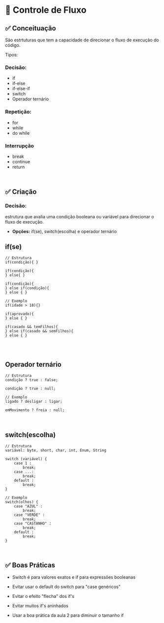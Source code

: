 # 📌 **Controle de Fluxo**

## ✅ Conceituação
São estrtuturas que tem a capacidade de direcionar o fluxo de execução do código.

Tipos:

### Decisão:
- if
- if-else
- if-else-if
- switch
- Operador ternário

### Repetição:
- for
- while
- do while

### Interrupção
- break
- continue
- return

&nbsp;

## ✅ Criação
### **Decisão:** 
estrutura que avalia uma condição booleana ou variável para direcionar o fluxo de execução.

- **Opções:** if(se), switch(escolha) e operador ternário

## if(se)
```
// Estrutura
if(condição){ } 

if(condição){ 
} else{ }  

if(condição){ 
} else if(condição){ 
} else { }

// Exemplo
if(idade > 18){}

if(aprovado){
} else { }

if(casado && temFilhos){
} else if(casado && semFilhos){
} else { }
                    
```
&nbsp;

## Operador ternário
```
// Estrutura
condição ? true : false;

condição ? true : null;

// Exemplo
ligado ? desligar : ligar;

emMovimento ? freia : null;
```
&nbsp;

## switch(escolha)
```
// Estrutura
variável: byte, short, char, int, Enum, String

switch (variável) {
    case 1 :
        break;
    case ...:
        break;
    default :
        break;
}

// Exemplo
switch(olhos) {
    case "AZUL" :
        break;
    case "VERDE" :
        break;
    case "CASTANHO" :
        break;
    default :
        break;
}
```
&nbsp;

## ✅ Boas Práticas
- Switch é para valores exatos e if para expressões booleanas

- Evitar usar o default do switch para "case genéricos"

- Evitar o efeito "flecha" dos if's

- Evitar muitos if's aninhados

- Usar a boa prática da aula 2 para diminuir o tamanho if

